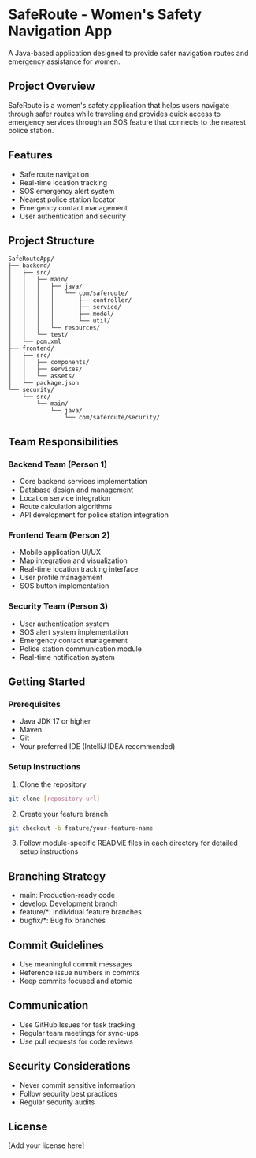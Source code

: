 # SafeRoute - Women's Safety Navigation App

A Java-based application designed to provide safer navigation routes and emergency assistance for women.

## Project Overview
SafeRoute is a women's safety application that helps users navigate through safer routes while traveling and provides quick access to emergency services through an SOS feature that connects to the nearest police station.

## Features
- Safe route navigation
- Real-time location tracking
- SOS emergency alert system
- Nearest police station locator
- Emergency contact management
- User authentication and security

## Project Structure
```
SafeRouteApp/
├── backend/
│   ├── src/
│   │   ├── main/
│   │   │   ├── java/
│   │   │   │   └── com/saferoute/
│   │   │   │       ├── controller/
│   │   │   │       ├── service/
│   │   │   │       ├── model/
│   │   │   │       └── util/
│   │   │   └── resources/
│   │   └── test/
│   └── pom.xml
├── frontend/
│   ├── src/
│   │   ├── components/
│   │   ├── services/
│   │   └── assets/
│   └── package.json
└── security/
    └── src/
        └── main/
            └── java/
                └── com/saferoute/security/
```

## Team Responsibilities

### Backend Team (Person 1)
- Core backend services implementation
- Database design and management
- Location service integration
- Route calculation algorithms
- API development for police station integration

### Frontend Team (Person 2)
- Mobile application UI/UX
- Map integration and visualization
- Real-time location tracking interface
- User profile management
- SOS button implementation

### Security Team (Person 3)
- User authentication system
- SOS alert system implementation
- Emergency contact management
- Police station communication module
- Real-time notification system

## Getting Started

### Prerequisites
- Java JDK 17 or higher
- Maven
- Git
- Your preferred IDE (IntelliJ IDEA recommended)

### Setup Instructions
1. Clone the repository
```bash
git clone [repository-url]
```

2. Create your feature branch
```bash
git checkout -b feature/your-feature-name
```

3. Follow module-specific README files in each directory for detailed setup instructions

## Branching Strategy
- main: Production-ready code
- develop: Development branch
- feature/*: Individual feature branches
- bugfix/*: Bug fix branches

## Commit Guidelines
- Use meaningful commit messages
- Reference issue numbers in commits
- Keep commits focused and atomic

## Communication
- Use GitHub Issues for task tracking
- Regular team meetings for sync-ups
- Use pull requests for code reviews

## Security Considerations
- Never commit sensitive information
- Follow security best practices
- Regular security audits

## License
[Add your license here] 